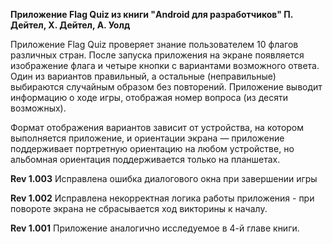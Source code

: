 <b>Приложение Flag Quiz из книги "Android для разработчиков" П. Дейтел, Х. Дейтел, А. Уолд</b>

Приложение Flag Quiz проверяет знание пользователем 10 флагов различных стран. 
После запуска приложения на экране появляется изображение флага и четыре кнопки с вариантами возможного ответа. 
Один из вариантов правильный, а остальные (неправильные) выбираются случайным образом без повторений. 
Приложение выводит информацию о ходе игры, отображая номер вопроса (из десяти возможных).

Формат отображения вариантов зависит от устройства, на котором выполняется приложение, и ориентации экрана — 
приложение поддерживает портретную ориентацию на любом устройстве, но альбомная ориентация поддерживается только на планшетах.

<b>Rev 1.003</b> 
Исправлена ошибка диалогового окна при завершении игры

<b>Rev 1.002</b>
Исправлена некорректная логика работы приложения - при повороте экрана не сбрасывается ход викторины к началу.

<b>Rev 1.001</b>
Приложение аналогично исследуемое в 4-й главе книги.

